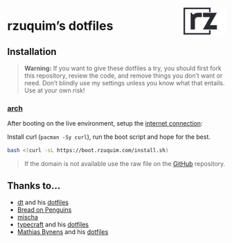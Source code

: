 [<img align="right" src="./_assets/svg/logo.svg" width="100" alt="Rafael Zuquim" />](https://rzuquim.com)

# rzuquim’s dotfiles

## Installation

> **Warning:** If you want to give these dotfiles a try, you should first fork this repository, review the code, and
> remove things you don’t want or need. Don’t blindly use my settings unless you know what that entails. Use at your own
> risk!

### [arch](https://archlinux.org/)

After booting on the live environment, setup the [internet connection](https://wiki.archlinux.org/title/Iwd#iwctl):

Install curl (`pacman -Sy curl`), run the boot script and hope for the best.

```bash
bash <(curl -sL https://boot.rzuquim.com/install.sh)
```

> If the domain is not available use the raw file on the
> [GitHub](https://raw.githubusercontent.com/rzuquim/dotfiles/master/install.sh) repository.

## Thanks to…

- [dt](https://www.youtube.com/channel/UCVls1GmFKf6WlTraIb_IaJg) and his
  [dotfiles](https://gitlab.com/dwt1/dotfiles)
- [Bread on Penguins](https://www.youtube.com/watch?v=5DHz23VQJxk&list=PL97nvoRkKCvkoyZUCeB59AMgqhkuEvXU3)
- [mischa](https://www.youtube.com/watch?v=qboMuv9vSpQ&list=PL_JVnPgp2IRcFnHqZdmQwWdv8n49vGHqp)
- [typecraft](https://www.youtube.com/@typecraft_dev) and his [dotfiles](https://github.com/typecraft-dev/dotfiles)
- [Mathias Bynens](https://mathiasbynens.be/) and his [dotfiles](https://github.com/mathiasbynens/dotfiles)
